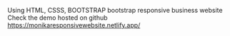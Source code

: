 Using HTML, CSSS, BOOTSTRAP
bootstrap responsive business website
 Check the demo hosted on github https://monikaresponsivewebsite.netlify.app/
